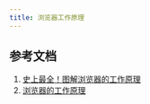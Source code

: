 ```yaml
---
title: 浏览器工作原理
---
```



## 参考文档
1. [史上最全！图解浏览器的工作原理](https://www.infoq.cn/article/CS9-WZQlNR5h05HHDo1b)
2. [浏览器的工作原理](https://github.com/muwoo/blogs/issues/34)